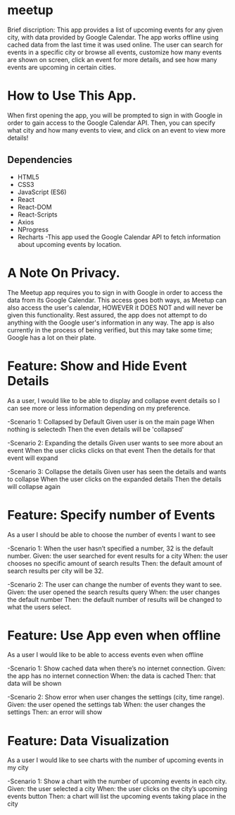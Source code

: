 # meetup
Brief discription: This app provides a list of upcoming events for any given city, with data provided by Google Calendar. The app works offline using cached data from the last time it was used online. The user can search for events in a specific city or browse all events, customize how many events are shown on screen, click an event for more details, and see how many events are upcoming in certain cities.

# How to Use This App.
When first opening the app, you will be prompted to sign in with Google in order to gain access to the Google Calendar API. Then, you can specify what city and how many events to view, and click on an event to view more details!

## Dependencies

- HTML5
- CSS3
- JavaScript (ES6)
- React
- React-DOM
- React-Scripts
- Axios
- NProgress
- Recharts
-This app used the Google Calendar API to fetch information about upcoming events by location.

# A Note On Privacy.
The Meetup app requires you to sign in with Google in order to access the data from its Google Calendar. This access goes both ways, as Meetup can also access the user's calendar, HOWEVER it DOES NOT and will never be given this functionality. Rest assured, the app does not attempt to do anything with the Google user's information in any way. The app is also currently in the process of being verified, but this may take some time; Google has a lot on their plate.

# Feature: Show and Hide Event Details
As a user, I would like to be able to display and collapse event details so I can see more or less information depending on my preference.

-Scenario 1: 
Collapsed by Default
Given user is on the main page
When nothing is selectedh
Then the even details will be 'collapsed'

-Scenario 2: 
Expanding the details
Given user wants to see more about an event
When the user clicks clicks on that event
Then the details for that event will expand

-Scenario 3: 
Collapse the details
Given user has seen the details and wants to collapse
When the user clicks on the expanded details
Then the details will collapse again

# Feature: Specify number of Events
As a user I should be able to choose the number of events I want to see

-Scenario 1: 
When the user hasn’t specified a number, 32 is the default number. 
Given: the user searched for event results for a city 
When: the user chooses no specific amount of search results 
Then: the default amount of search results per city will be 32.

-Scenario 2: 
The user can change the number of events they want to see. 
Given: the user opened the search results query 
When: the user changes the default number 
Then: the default number of results will be changed to what the users select.

# Feature: Use App even when offline
As a user I would like to be able to access events even when offline

-Scenario 1: 
Show cached data when there’s no internet connection. 
Given: the app has no internet connection
When: the data is cached
Then: that data will be shown

-Scenario 2: 
Show error when user changes the settings (city, time range). 
Given: the user opened the settings tab
When: the user changes the settings
Then: an error will show

# Feature: Data Visualization
As a user I would like to see charts with the number of upcoming events in my city

-Scenario 1:
Show a chart with the number of upcoming events in each city. 
Given: the user selected a city
When: the user clicks on the city’s upcoming events button
Then: a chart will list the upcoming events taking place in the city
